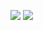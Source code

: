 ![](https://github-readme-stats.vercel.app/api/top-langs/?username=wdg)
![](https://github-readme-stats.vercel.app/api/?username=wdg&count_private=true&show_icons=true)
